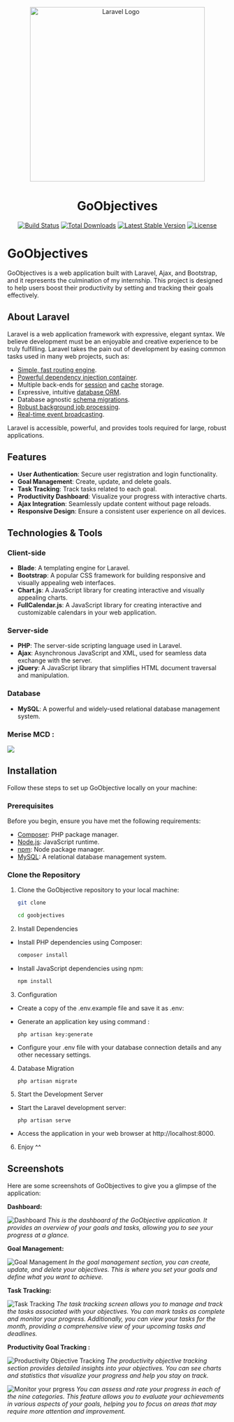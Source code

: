<p align="center"><a href="https://laravel.com" target="_blank"><img src="https://raw.githubusercontent.com/laravel/art/master/logo-lockup/5%20SVG/2%20CMYK/1%20Full%20Color/laravel-logolockup-cmyk-red.svg" width="400" alt="Laravel Logo"></a><br/> <h1 align="center">GoObjectives</h1></p>

<p align="center">
<a href="https://github.com/laravel/framework/actions"><img src="https://github.com/laravel/framework/workflows/tests/badge.svg" alt="Build Status"></a>
<a href="https://packagist.org/packages/laravel/framework"><img src="https://img.shields.io/packagist/dt/laravel/framework" alt="Total Downloads"></a>
<a href="https://packagist.org/packages/laravel/framework"><img src="https://img.shields.io/packagist/v/laravel/framework" alt="Latest Stable Version"></a>
<a href="https://packagist.org/packages/laravel/framework"><img src="https://img.shields.io/packagist/l/laravel/framework" alt="License"></a>
</p>

# GoObjectives

GoObjectives is a web application built with Laravel, Ajax, and Bootstrap, and it represents the culmination of my internship. This project is designed to help users boost their productivity by setting and tracking their goals effectively.

## About Laravel

Laravel is a web application framework with expressive, elegant syntax. We believe development must be an enjoyable and creative experience to be truly fulfilling. Laravel takes the pain out of development by easing common tasks used in many web projects, such as:

-   [Simple, fast routing engine](https://laravel.com/docs/routing).
-   [Powerful dependency injection container](https://laravel.com/docs/container).
-   Multiple back-ends for [session](https://laravel.com/docs/session) and [cache](https://laravel.com/docs/cache) storage.
-   Expressive, intuitive [database ORM](https://laravel.com/docs/eloquent).
-   Database agnostic [schema migrations](https://laravel.com/docs/migrations).
-   [Robust background job processing](https://laravel.com/docs/queues).
-   [Real-time event broadcasting](https://laravel.com/docs/broadcasting).

Laravel is accessible, powerful, and provides tools required for large, robust applications.

## Features

-   **User Authentication**: Secure user registration and login functionality.
-   **Goal Management**: Create, update, and delete goals.
-   **Task Tracking**: Track tasks related to each goal.
-   **Productivity Dashboard**: Visualize your progress with interactive charts.
-   **Ajax Integration**: Seamlessly update content without page reloads.
-   **Responsive Design**: Ensure a consistent user experience on all devices.

## Technologies & Tools

### Client-side

-   **Blade**: A templating engine for Laravel.
-   **Bootstrap**: A popular CSS framework for building responsive and visually appealing web interfaces.
-   **Chart.js**: A JavaScript library for creating interactive and visually appealing charts.
- **FullCalendar.js**: A JavaScript library for creating interactive and customizable calendars in your web application.


### Server-side

-   **PHP**: The server-side scripting language used in Laravel.
-   **Ajax**: Asynchronous JavaScript and XML, used for seamless data exchange with the server.
-   **jQuery**: A JavaScript library that simplifies HTML document traversal and manipulation.

### Database

-   **MySQL**: A powerful and widely-used relational database management system.

### Merise MCD : 
![](MCD.png)

## Installation

Follow these steps to set up GoObjective locally on your machine:

### Prerequisites

Before you begin, ensure you have met the following requirements:

-   [Composer](https://getcomposer.org/): PHP package manager.
-   [Node.js](https://nodejs.org/): JavaScript runtime.
-   [npm](https://www.npmjs.com/): Node package manager.
-   [MySQL](https://www.mysql.com/): A relational database management system.

### Clone the Repository

1. Clone the GoObjective repository to your local machine:

    ```bash
    git clone
    ```

    ```bash
    cd goobjectives
    ```

2. Install Dependencies

-   Install PHP dependencies using Composer:

    ```bash
    composer install
    ```

-   Install JavaScript dependencies using npm:

    ```bash
    npm install
    ```

3.  Configuration

-   Create a copy of the .env.example file and save it as .env:
-   Generate an application key using command :

    ```
    php artisan key:generate
    ```
- Configure your .env file with your database connection details and any other necessary settings.
4. Database Migration

    ```
    php artisan migrate
    ```
5. Start the Development Server

- Start the Laravel development server:

    ```
    php artisan serve
    ```


- Access the application in your web browser at http://localhost:8000.    

6. Enjoy ^^

## Screenshots

Here are some screenshots of GoObjectives to give you a glimpse of the application:

**Dashboard:**

![Dashboard](screenshots/Dashboard.jpeg)
*This is the dashboard of the GoObjective application. It provides an overview of your goals and tasks, allowing you to see your progress at a glance.*

**Goal Management:**

![Goal Management](screenshots/objectives.jpeg)
*In the goal management section, you can create, update, and delete your objectives. This is where you set your goals and define what you want to achieve.*

**Task Tracking:**

![Task Tracking](screenshots/Tasks.jpeg)
*The task tracking screen allows you to manage and track the tasks associated with your objectives. You can mark tasks as complete and monitor your progress. Additionally, you can view your tasks for the month, providing a comprehensive view of your upcoming tasks and deadlines.*

**Productivity Goal Tracking :**

![Productivity Objective Tracking](screenshots/Objective-details.jpeg)
*The productivity objective tracking section provides detailed insights into your objectives. You can see charts and statistics that visualize your progress and help you stay on track.*

![Monitor your prgress](screenshots/progress.jpeg)
*You can assess and rate your progress in each of the nine categories. This feature allows you to evaluate your achievements in various aspects of your goals, helping you to focus on areas that may require more attention and improvement.*